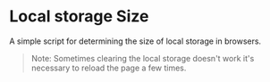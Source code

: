 # Local storage Size

A simple script for determining the size of local storage in browsers.

> Note: Sometimes clearing the local storage doesn't work it's necessary to reload the page a few times.
